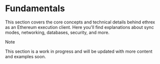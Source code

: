 # Fundamentals

This section covers the core concepts and technical details behind ethrex as an Ethereum execution client. Here you'll find explanations about sync modes, networking, databases, security, and more.

> [!NOTE]
> This section is a work in progress and will be updated with more content and examples soon.
